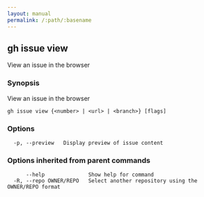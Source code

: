 ```yaml
---
layout: manual
permalink: /:path/:basename
---
```


## gh issue view

View an issue in the browser

### Synopsis

View an issue in the browser

```
gh issue view {<number> | <url> | <branch>} [flags]
```

### Options

```
  -p, --preview   Display preview of issue content
```

### Options inherited from parent commands

```
      --help              Show help for command
  -R, --repo OWNER/REPO   Select another repository using the OWNER/REPO format
```

